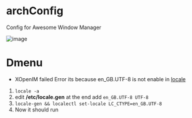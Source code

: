 # archConfig

Config for Awesome Window Manager

![image](https://user-images.githubusercontent.com/60976631/147830543-cfb78fe5-4d0b-46fb-9b29-0571b9dceab5.png)



# Dmenu 

- XOpenIM failed Error
  its because en_GB.UTF-8 is not enable in [locale](https://wiki.archlinux.org/title/locale)
1. `locale -a`
2. edit **/etc/locale.gen** at the end add `en_GB.UTF-8 UTF-8`
3. `locale-gen && localectl set-locale LC_CTYPE=en_GB.UTF-8`
4. Now it should run 


